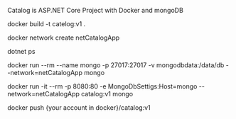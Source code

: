 Catalog is ASP.NET Core Project with Docker and mongoDB

docker build -t catelog:v1 .

docker network create netCatalogApp

dotnet ps

docker run --rm --name mongo -p 27017:27017 -v mongodbdata:/data/db --network=netCatalogApp mongo

docker run -it --rm -p 8080:80 -e MongoDbSettigs:Host=mongo --network=netCatalogApp catalog:v1 mongo

docker push {your account in docker}/catalog:v1